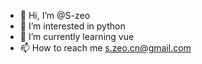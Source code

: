 - 👋 Hi, I’m @S-zeo
- 👀 I’m interested in python
- 🌱 I’m currently learning vue
- 📫 How to reach me s.zeo.cn@gmail.com
